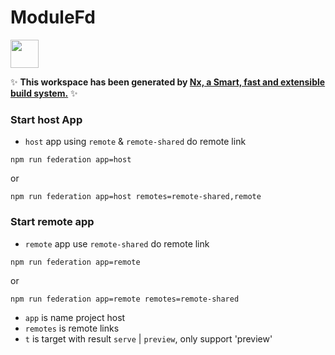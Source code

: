 # ModuleFd

<a alt="Nx logo" href="https://nx.dev" target="_blank" rel="noreferrer"><img src="https://raw.githubusercontent.com/nrwl/nx/master/images/nx-logo.png" width="45"></a>

✨ **This workspace has been generated by [Nx, a Smart, fast and extensible build system.](https://nx.dev)** ✨

### Start host App

- `host` app using `remote` & `remote-shared` do remote link

`npm run federation app=host`

or

`npm run federation app=host remotes=remote-shared,remote`

### Start remote app

- `remote` app use `remote-shared` do remote link

`npm run federation app=remote`

or

`npm run federation app=remote remotes=remote-shared`

- `app` is name project host
- `remotes` is remote links
- `t` is target with result `serve` | `preview`, only support 'preview'
